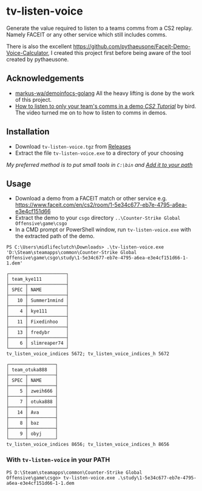 # tv-listen-voice

Generate the value required to listen to a teams comms from a CS2 replay. Namely FACEIT or any other service which still includes comms.

There is also the excellent https://github.com/pythaeusone/Faceit-Demo-Voice-Calculator, I created this project first before being aware of the tool created by pythaeusone.

## Acknowledgements

- [markus-wa/demoinfocs-golang](https://github.com/markus-wa/demoinfocs-golang) All the heavy lifting is done by the work of this project. 
- [How to listen to only your team's comms in a demo *CS2 Tutorial*](https://www.youtube.com/watch?v=8rc-ynAkrXw) by bird. The video turned me on to how to listen to comms in demos.

## Installation

- Download `tv-listen-voice.tgz` from [Releases](https://github.com/midlifeclutch/tv-listen-voice/releases/tag/v1.1.0)
- Extract the file `tv-listen-voice.exe` to a directory of your choosing

*My preferred method is to put small tools in `C:\bin` and [Add it to your path](https://www.howtogeek.com/118594/how-to-edit-your-system-path-for-easy-command-line-access/)*

## Usage

- Download a demo from a FACEIT match or other service e.g. https://www.faceit.com/en/cs2/room/1-5e34c677-eb7e-4795-a6ea-e3e4cf151d66
- Extract the demo to your `csgo` directory `..\Counter-Strike Global Offensive\game\csgo`
- In a CMD prompt or PowerShell window, run `tv-listen-voice.exe` with the extracted path of the demo.

```
PS C:\Users\midlifeclutch\Downloads> .\tv-listen-voice.exe 'D:\Steam\steamapps\common\Counter-Strike Global Offensive\game\csgo\study\1-5e34c677-eb7e-4795-a6ea-e3e4cf151d66-1-1.dem'

┌─────────────────────┐
│ team_kye111         │
├──────┬──────────────┤
│ SPEC │ NAME         │
├──────┼──────────────┤
│   10 │ Summer1nmind │
├──────┼──────────────┤
│    4 │ kye111       │
├──────┼──────────────┤
│   11 │ Fixedinhoo   │
├──────┼──────────────┤
│   13 │ fredybr      │
├──────┼──────────────┤
│    6 │ slimreaper74 │
└──────┴──────────────┘
tv_listen_voice_indices 5672; tv_listen_voice_indices_h 5672

┌─────────────────┐
│ team_otuka888   │
├──────┬──────────┤
│ SPEC │ NAME     │
├──────┼──────────┤
│    5 │ zweih666 │
├──────┼──────────┤
│    7 │ otuka888 │
├──────┼──────────┤
│   14 │ Ava      │
├──────┼──────────┤
│    8 │ baz      │
├──────┼──────────┤
│    9 │ obyj     │
└──────┴──────────┘
tv_listen_voice_indices 8656; tv_listen_voice_indices_h 8656
```

### With `tv-listen-voice` in your PATH

```
PS D:\Steam\steamapps\common\Counter-Strike Global Offensive\game\csgo> tv-listen-voice.exe .\study\1-5e34c677-eb7e-4795-a6ea-e3e4cf151d66-1-1.dem
```
